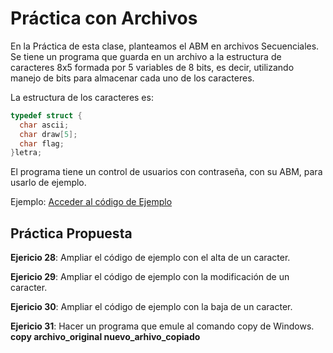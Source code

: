 # Práctica con Archivos

En la Práctica de esta clase, planteamos el ABM en archivos Secuenciales.
Se tiene un programa que guarda en un archivo a la estructura de caracteres 8x5 formada por 5 variables de 8 bits, es decir, utilizando manejo de bits para almacenar cada uno de los caracteres.

La estructura de los caracteres es:
```c
typedef struct {
  char ascii;
  char draw[5];
  char flag;
}letra;

```
El programa tiene un control de usuarios con contraseña, con su ABM, para usarlo de ejemplo.

Ejemplo: [Acceder al código de Ejemplo](https://github.com/DamRCorba/Informatica2/tree/master/Clase10/Ejemplos/usuarios)


## Práctica Propuesta

__Ejericio 28__: Ampliar el código de ejemplo con el alta de un caracter.

__Ejericio 29__: Ampliar el código de ejemplo con la modificación de un caracter.

__Ejericio 30__: Ampliar el código de ejemplo con la baja de un caracter.

__Ejericio 31__: Hacer un programa que emule al comando copy de Windows. __copy archivo_original nuevo_arhivo_copiado__
